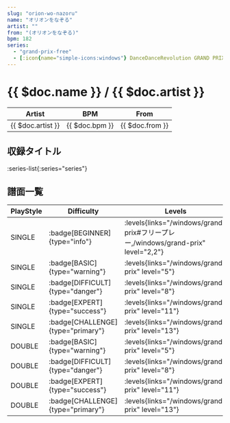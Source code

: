 ```yaml
---
slug: "orion-wo-nazoru"
name: "オリオンをなぞる"
artist: ""
from: "(オリオンをなぞる)"
bpm: 182
series:
  - "grand-prix-free"
  - [:icon{name="simple-icons:windows"} DanceDanceRevolution GRAND PRIX](/windows/grand-prix)
---
```


# {{ $doc.name }} / {{ $doc.artist }}

|Artist|BPM|From|
|------|---|----|
|{{ $doc.artist }}|{{ $doc.bpm }}|{{ $doc.from }}|

## 収録タイトル

:series-list{:series="series"}

## 譜面一覧

|PlayStyle|Difficulty|Levels|Notes|Movie|
|---------|----------|------|-----|-----|
|SINGLE| :badge[BEGINNER]{type="info"}| :levels{links="/windows/grand-prix#フリープレー,/windows/grand-prix" level="2,2"}|67/0||
|SINGLE| :badge[BASIC]{type="warning"}| :levels{links="/windows/grand-prix" level="5"}|142/12||
|SINGLE| :badge[DIFFICULT]{type="danger"}| :levels{links="/windows/grand-prix" level="8"}|211/6||
|SINGLE| :badge[EXPERT]{type="success"}| :levels{links="/windows/grand-prix" level="11"}|291/18||
|SINGLE| :badge[CHALLENGE]{type="primary"}| :levels{links="/windows/grand-prix" level="13"}|345/5||
|DOUBLE| :badge[BASIC]{type="warning"}| :levels{links="/windows/grand-prix" level="5"}|142/11||
|DOUBLE| :badge[DIFFICULT]{type="danger"}| :levels{links="/windows/grand-prix" level="8"}|210/5||
|DOUBLE| :badge[EXPERT]{type="success"}| :levels{links="/windows/grand-prix" level="11"}|298/21||
|DOUBLE| :badge[CHALLENGE]{type="primary"}| :levels{links="/windows/grand-prix" level="13"}|368/10||

